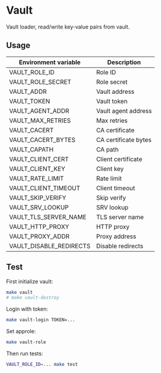 # Vault

Vault loader, read/write key-value pairs from vault.


## Usage

| Environment variable    | Description          |
| ----------------------- | -------------------- |
| VAULT_ROLE_ID           | Role ID              |
| VAULT_ROLE_SECRET       | Role secret          |
| VAULT_ADDR              | Vault address        |
| VAULT_TOKEN             | Vault token          |
| VAULT_AGENT_ADDR        | Vault agent address  |
| VAULT_MAX_RETRIES       | Max retries          |
| VAULT_CACERT            | CA certificate       |
| VAULT_CACERT_BYTES      | CA certificate bytes |
| VAULT_CAPATH            | CA path              |
| VAULT_CLIENT_CERT       | Client certificate   |
| VAULT_CLIENT_KEY        | Client key           |
| VAULT_RATE_LIMIT        | Rate limit           |
| VAULT_CLIENT_TIMEOUT    | Client timeout       |
| VAULT_SKIP_VERIFY       | Skip verify          |
| VAULT_SRV_LOOKUP        | SRV lookup           |
| VAULT_TLS_SERVER_NAME   | TLS server name      |
| VAULT_HTTP_PROXY        | HTTP proxy           |
| VAULT_PROXY_ADDR        | Proxy address        |
| VAULT_DISABLE_REDIRECTS | Disable redirects    |


## Test

First initialize vault:

```sh
make vault
# make vault-destroy
```

Login with token:

```sh
make vault-login TOKEN=...
```

Set approle:

```sh
make vault-role
```

Then run tests:

```sh
VAULT_ROLE_ID=... make test
```
